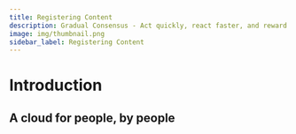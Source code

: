 ```yaml
---
title: Registering Content
description: Gradual Consensus - Act quickly, react faster, and reward slowly.
image: img/thumbnail.png
sidebar_label: Registering Content
---
```


# Introduction

<Description
  text="Distributed Cloud."
/>

## A cloud for people, by people
